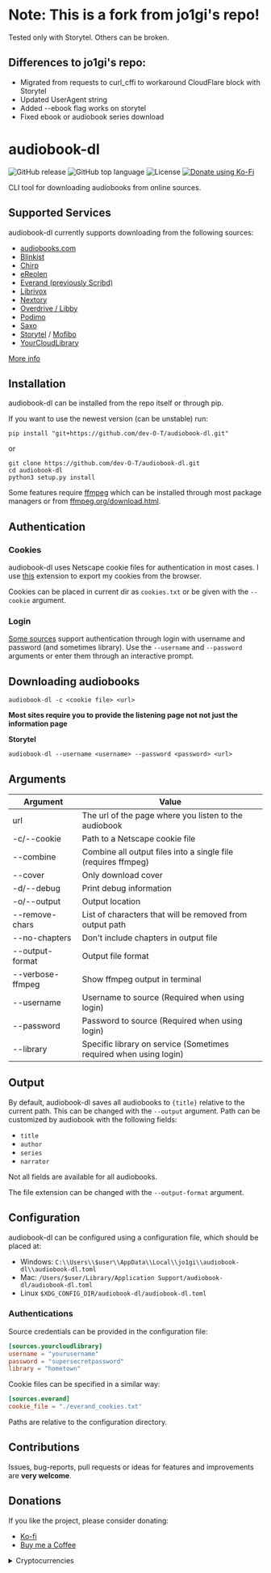 # Note: This is a fork from jo1gi's repo!
Tested only with Storytel. Others can be broken.
## Differences to jo1gi's repo:
- Migrated from requests to curl_cffi to workaround CloudFlare block with Storytel
- Updated UserAgent string
- Added --ebook flag works on storytel
- Fixed ebook or audiobook series download

# audiobook-dl
![GitHub release](https://img.shields.io/github/v/release/jo1gi/audiobook-dl)
![GitHub top language](https://img.shields.io/github/languages/top/jo1gi/audiobook-dl)
![License](https://img.shields.io/github/license/jo1gi/audiobook-dl)
[![Donate using Ko-Fi](https://img.shields.io/badge/donate-kofi-00b9fe?logo=ko-fi&logoColor=00b9fe)](https://ko-fi.com/jo1gi)

CLI tool for downloading audiobooks from online sources.

## Supported Services
audiobook-dl currently supports downloading from the following sources:
- [audiobooks.com](https://audiobooks.com)
- [Blinkist](https://www.blinkist.com)
- [Chirp](https://www.chirpbooks.com/)
- [eReolen](https://ereolen.dk)
- [Everand (previously Scribd)](https://everand.com)
- [Librivox](https://librivox.org)
- [Nextory](https://nextory.com)
- [Overdrive / Libby](https://www.overdrive.com/)
- [Podimo](https://podimo.com)
- [Saxo](https://saxo.com)
- [Storytel](https://www.storytel.com/) / [Mofibo](https://mofibo.com)
- [YourCloudLibrary](https://www.yourcloudlibrary.com/)

[More info](./supported_sites.md)

## Installation
audiobook-dl can be installed from the repo itself or through pip.

If you want to use the newest version (can be unstable) run:
```shell
pip install "git+https://github.com/dev-O-T/audiobook-dl.git"
```
or
```shell
git clone https://github.com/dev-O-T/audiobook-dl.git
cd audiobook-dl
python3 setup.py install
```

Some features require [ffmpeg](https://ffmpeg.org/) which can be installed
through most package managers or from [ffmpeg.org/download.html](https://ffmpeg.org/download.html).

## Authentication

### Cookies
audiobook-dl uses Netscape cookie files for authentication in most cases. I use
[this](https://github.com/rotemdan/ExportCookies) extension to export my cookies
from the browser.

Cookies can be placed in current dir as `cookies.txt` or be given with the
`--cookie` argument.

### Login
[Some sources](./supported_sites.md) support authentication through login with
username and password (and sometimes library). Use the `--username` and
`--password` arguments or enter them through an interactive prompt.

## Downloading audiobooks
```shell
audiobook-dl -c <cookie file> <url>
```
**Most sites require you to provide the listening page not not just the
information page**

**Storytel**
```shell
audiobook-dl --username <username> --password <password> <url>
```

## Arguments

| Argument          | Value                                                             |
|-------------------|-------------------------------------------------------------------|
| url               | The url of the page where you listen to the audiobook             |
| -c/--cookie       | Path to a Netscape cookie file                                    |
| --combine         | Combine all output files into a single file (requires ffmpeg)     |
| --cover           | Only download cover                                               |
| -d/--debug        | Print debug information                                           |
| -o/--output       | Output location                                                   |
| --remove-chars    | List of characters that will be removed from output path          |
| --no-chapters     | Don't include chapters in output file                             |
| --output-format   | Output file format                                                |
| --verbose-ffmpeg | Show ffmpeg output in terminal                                    |
| --username        | Username to source (Required when using login)                    |
| --password        | Password to source (Required when using login)                    |
| --library         | Specific library on service (Sometimes required when using login) |

## Output
By default, audiobook-dl saves all audiobooks to `{title}` relative to the
current path. This can be changed with the `--output` argument. Path can be
customized by audiobook with the following fields:
- `title`
- `author`
- `series`
- `narrator`

Not all fields are available for all audiobooks.

The file extension can be changed with the `--output-format` argument.

## Configuration
audiobook-dl can be configured using a configuration file, which should be placed at:
- Windows: `C:\\Users\\$user\\AppData\\Local\\jo1gi\\audiobook-dl\\audiobook-dl.toml`
- Mac: `/Users/$user/Library/Application Support/audiobook-dl/audiobook-dl.toml`
- Linux `$XDG_CONFIG_DIR/audiobook-dl/audiobook-dl.toml`

### Authentications
Source credentials can be provided in the configuration file:
```toml
[sources.yourcloudlibrary]
username = "yourusername"
password = "supersecretpassword"
library = "hometown"
```

Cookie files can be specified in a similar way:
```toml
[sources.everand]
cookie_file = "./everand_cookies.txt"
```
Paths are relative to the configuration directory.

## Contributions
Issues, bug-reports, pull requests or ideas for features and improvements are
**very welcome**.

## Donations
If you like the project, please consider donating:
- [Ko-fi](https://ko-fi.com/jo1gi)
- [Buy me a Coffee](https://www.buymeacoffee.com/joakimholm)
<details>
<summary>Cryptocurrencies</summary>

- Bitcoin: bc1qrh8hcnw0fd22y7rmljlmrztwrz2nd5tqckrt44
- Bitcoin Cash: qp6rt9zx7tfyu9e4alxcn5yf4re5pfztvu8yx0rywh
- Dash: XfgopGkj4BBpuzsUvrbj9jenXUZ6dXsr3J
- Etherium: 0x8f5d2eb6d2a4d4615d2b9b1cfa28b4c5b9d18f9f
- Litecoin: ltc1qfz2936a04m2h7t0srxftygjrq759auav7ndfd3
- Monero: 853tLAbK5wQ93mdj884C31JGKBUEJCpM25gEjGGLnuVDc8PEDMJi6uC5Vcz9g37K2PeT8FY1bjEveUWqJXNPotFRLwLnn9a

</details>
